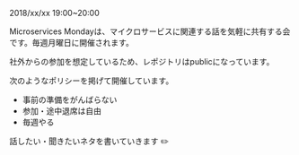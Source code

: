 2018/xx/xx 19:00~20:00

Microservices Mondayは、マイクロサービスに関連する話を気軽に共有する会です。毎週月曜日に開催されます。

社外からの参加を想定しているため、レポジトリはpublicになっています。

次のようなポリシーを掲げて開催しています。

- 事前の準備をがんばらない
- 参加・途中退席は自由
- 毎週やる

話したい・聞きたいネタを書いていきます ✏️
